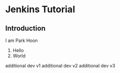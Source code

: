 # Jenkins Tutorial

## Introduction

I am Park Hoon

1. Hello
2. World

additional dev v1
additional dev v2
additional dev v3
